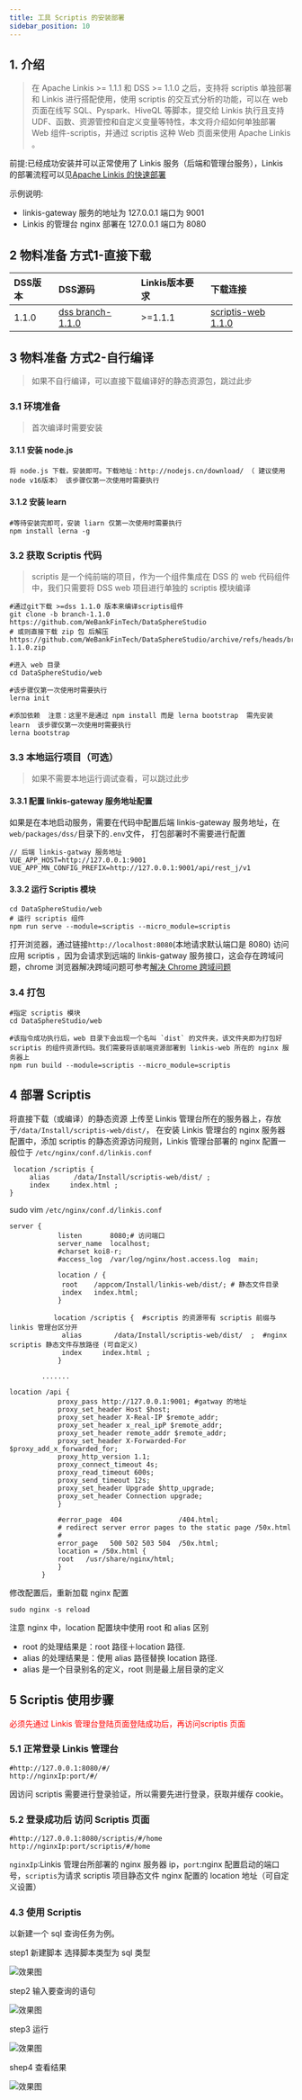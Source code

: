 ```yaml
---
title: 工具 Scriptis 的安装部署
sidebar_position: 10
---
```


## 1. 介绍

> 在 Apache Linkis >= 1.1.1 和 DSS >= 1.1.0 之后，支持将 scriptis 单独部署和 Linkis 进行搭配使用，使用 scriptis 的交互式分析的功能，可以在 web 页面在线写 SQL、Pyspark、HiveQL 等脚本，提交给 Linkis 执行且支持 UDF、函数、资源管控和自定义变量等特性，本文将介绍如何单独部署 Web 组件-scriptis，并通过 scriptis 这种 Web 页面来使用 Apache Linkis 。


前提:已经成功安装并可以正常使用了 Linkis 服务（后端和管理台服务），Linkis 的部署流程可以见[Apache Linkis 的快速部署 ](quick-deploy.md)

示例说明:

- linkis-gateway 服务的地址为 127.0.0.1 端口为 9001
- Linkis 的管理台 nginx 部署在 127.0.0.1 端口为 8080


## 2 物料准备 方式1-直接下载

| **DSS版本** |  **DSS源码** |  **Linkis版本要求** |**下载连接** |
|:---- |:---- |:---- |:---- |
|1.1.0 |[dss branch-1.1.0](https://github.com/WeBankFinTech/DataSphereStudio/tree/branch-1.1.0) |>=1.1.1|[scriptis-web 1.1.0](https://osp-1257653870.cos.ap-guangzhou.myqcloud.com/WeDatasphere/Linkis/scriptis-web/scriptis-1.1.0.tar)  |


## 3 物料准备 方式2-自行编译
> 如果不自行编译，可以直接下载编译好的静态资源包，跳过此步

### 3.1 环境准备

> 首次编译时需要安装

#### 3.1.1 安装 node.js
```shell script
将 node.js 下载，安装即可。下载地址：http://nodejs.cn/download/ （ 建议使用node v16版本） 该步骤仅第一次使用时需要执行
```
#### 3.1.2 安装 learn
```shell script
#等待安装完即可，安装 liarn 仅第一次使用时需要执行 
npm install lerna -g
```

### 3.2 获取 Scriptis 代码
> scriptis 是一个纯前端的项目，作为一个组件集成在 DSS 的 web 代码组件中，我们只需要将 DSS web 项目进行单独的 scriptis 模块编译

```shell script
#通过git下载 >=dss 1.1.0 版本来编译scriptis组件
git clone -b branch-1.1.0  https://github.com/WeBankFinTech/DataSphereStudio
# 或则直接下载 zip 包 后解压
https://github.com/WeBankFinTech/DataSphereStudio/archive/refs/heads/branch-1.1.0.zip

#进入 web 目录
cd DataSphereStudio/web 

#该步骤仅第一次使用时需要执行
lerna init

#添加依赖  注意：这里不是通过 npm install 而是 lerna bootstrap  需先安装 learn  该步骤仅第一次使用时需要执行
lerna bootstrap
```

### 3.3 本地运行项目（可选）

> 如果不需要本地运行调试查看，可以跳过此步

#### 3.3.1 配置 linkis-gateway 服务地址配置

如果是在本地启动服务，需要在代码中配置后端 linkis-gateway 服务地址，在`web/packages/dss/`目录下的`.env`文件，
打包部署时不需要进行配置
```shell script
// 后端 linkis-gatway 服务地址
VUE_APP_HOST=http://127.0.0.1:9001
VUE_APP_MN_CONFIG_PREFIX=http://127.0.0.1:9001/api/rest_j/v1
```
#### 3.3.2 运行 Scriptis 模块

```shell script
cd DataSphereStudio/web 
# 运行 scriptis 组件 
npm run serve --module=scriptis --micro_module=scriptis
```

打开浏览器，通过链接`http://localhost:8080`(本地请求默认端口是 8080) 访问应用 scriptis ，因为会请求到远端的 linkis-gatway 服务接口，这会存在跨域问题，chrome 浏览器解决跨域问题可参考[解决 Chrome 跨域问题 ](https://www.jianshu.com/p/56b1e01e6b6a)


### 3.4  打包
```shell script
#指定 scriptis 模块 
cd DataSphereStudio/web 

#该指令成功执行后，web 目录下会出现一个名叫 `dist` 的文件夹，该文件夹即为打包好 scriptis 的组件资源代码。我们需要将该前端资源部署到 linkis-web 所在的 nginx 服务器上
npm run build --module=scriptis --micro_module=scriptis
```

## 4 部署 Scriptis

将直接下载（或编译）的静态资源 上传至 Linkis 管理台所在的服务器上，存放于`/data/Install/scriptis-web/dist/`，
在安装 Linkis  管理台的 nginx 服务器配置中，添加 scriptis 的静态资源访问规则，Linkis  管理台部署的 nginx 配置一般位于 `/etc/nginx/conf.d/linkis.conf`

```shell script
 location /scriptis { 
     alias      /data/Install/scriptis-web/dist/ ;
     index     index.html ;
}
```

sudo vim `/etc/nginx/conf.d/linkis.conf`

```shell script
server {
            listen       8080;# 访问端口
            server_name  localhost;
            #charset koi8-r;
            #access_log  /var/log/nginx/host.access.log  main;

            location / {
             root    /appcom/Install/linkis-web/dist/; # 静态文件目录
             index   index.html;
            }

           location /scriptis {  #scriptis 的资源带有 scriptis 前缀与 linkis 管理台区分开
             alias        /data/Install/scriptis-web/dist/  ;  #nginx scriptis 静态文件存放路径 (可自定义)
             index     index.html ;
            }

        .......

location /api {
            proxy_pass http://127.0.0.1:9001; #gatway 的地址
            proxy_set_header Host $host;
            proxy_set_header X-Real-IP $remote_addr;
            proxy_set_header x_real_ipP $remote_addr;
            proxy_set_header remote_addr $remote_addr;
            proxy_set_header X-Forwarded-For $proxy_add_x_forwarded_for;
            proxy_http_version 1.1;
            proxy_connect_timeout 4s;
            proxy_read_timeout 600s;
            proxy_send_timeout 12s;
            proxy_set_header Upgrade $http_upgrade;
            proxy_set_header Connection upgrade;
            }

            #error_page  404              /404.html;
            # redirect server error pages to the static page /50x.html
            #
            error_page   500 502 503 504  /50x.html;
            location = /50x.html {
            root   /usr/share/nginx/html;
            }
        }

```
修改配置后，重新加载 nginx 配置

```shell script
sudo nginx -s reload
```

注意 nginx 中，location 配置块中使用 root 和 alias 区别
- root 的处理结果是：root 路径＋location 路径.
- alias 的处理结果是：使用 alias 路径替换 location 路径.
- alias 是一个目录别名的定义，root 则是最上层目录的定义

## 5 Scriptis 使用步骤
<font color="red">必须先通过 Linkis 管理台登陆页面登陆成功后，再访问scriptis 页面</font>

### 5.1 正常登录 Linkis 管理台

```shell script
#http://127.0.0.1:8080/#/
http://nginxIp:port/#/
```
因访问 scriptis 需要进行登录验证，所以需要先进行登录，获取并缓存 cookie。

### 5.2 登录成功后 访问 Scriptis 页面

```shell script
#http://127.0.0.1:8080/scriptis/#/home
http://nginxIp:port/scriptis/#/home
```
`nginxIp`:Linkis 管理台所部署的 nginx 服务器 ip，`port`:nginx 配置启动的端口号，`scriptis`为请求 scriptis 项目静态文件 nginx 配置的 location 地址（可自定义设置）

### 4.3 使用 Scriptis

以新建一个 sql 查询任务为例。


step1 新建脚本 选择脚本类型为 sql 类型

![效果图 ](/Images-zh/deployment/scriptis/new_script.png)

step2 输入要查询的语句

![效果图 ](/Images-zh/deployment/scriptis/test_statement.png)

step3 运行

![效果图 ](/Images-zh/deployment/scriptis/running_results.png)


shep4 查看结果

![效果图 ](/Images-zh/deployment/scriptis/design_sketch.png)


